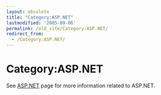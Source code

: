 ```yaml
---
layout: obsolete
title: "Category:ASP.NET"
lastmodified: '2005-09-06'
permalink: /old_site/Category:ASP.NET/
redirect_from:
  - /Category:ASP.NET/
---
```


Category:ASP.NET
================

See [ASP.NET]({{site.github.url}}/old_site/ASP.NET "ASP.NET") page for more information related to ASP.NET.

